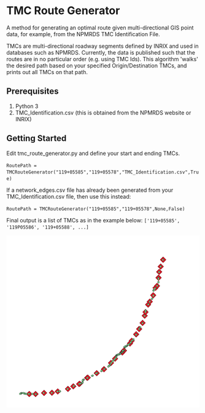 # TMC Route Generator
A method for generating an optimal route given multi-directional GIS point data, for example, from the NPMRDS TMC Identification File.

TMCs are multi-directional roadway segments defined by INRIX and used in databases such as NPMRDS. 
Currently, the data is published such that the routes are in no particular order (e.g. using TMC Ids).
This algorithm 'walks' the desired path based on your specified Origin/Destination TMCs, 
and prints out all TMCs on that path.


## Prerequisites
1. Python 3
2. TMC_Identification.csv (this is obtained from the NPMRDS website or INRIX) 

## Getting Started
Edit tmc_route_generator.py and define your start and ending TMCs.

`RoutePath = TMCRouteGenerator("119+05585","119+05578","TMC_Identification.csv",True)`

If a network_edges.csv file has already been generated from your TMC_Identification.csv file,
then use this instead:

`RoutePath = TMCRouteGenerator("119+05585","119+05578",None,False)`

Final output is a list of TMCs as in the example below:
`['119+05585', '119P05586', '119+05588', ...]`

![Screenshot](https://github.com/dseedah/tmc_route_generator/blob/master/screenshot.png)
